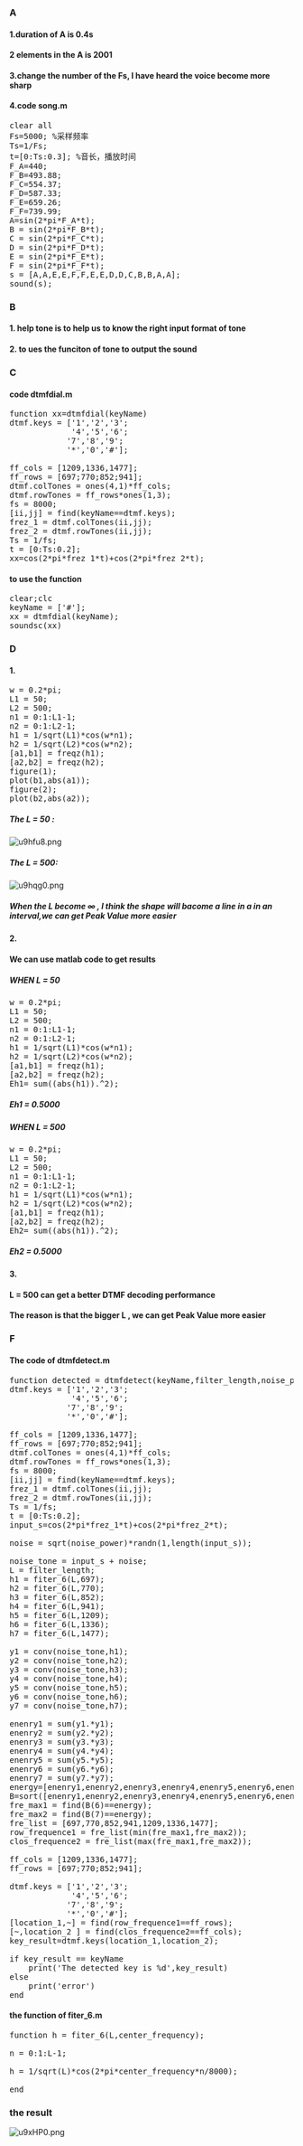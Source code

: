 ###  A  

#### 1.duration of A is 0.4s 

#### 2 elements in the A  is 2001

#### 3.change the number of the Fs, I have heard the voice become more sharp

#### 4.code song.m 
<pre class="matlab-code">
clear all 
Fs=5000; %采样频率
Ts=1/Fs; 
t=[0:Ts:0.3]; %音长，播放时间
F_A=440; 
F_B=493.88; 
F_C=554.37;
F_D=587.33;
F_E=659.26;
F_F=739.99;
A=sin(2*pi*F_A*t); 
B = sin(2*pi*F_B*t);
C = sin(2*pi*F_C*t);
D = sin(2*pi*F_D*t);
E = sin(2*pi*F_E*t);
F = sin(2*pi*F_F*t);
s = [A,A,E,E,F,F,E,E,D,D,C,B,B,A,A];
sound(s);
</pre>

### B 

#### 1. help tone is to help us to know the right input format of tone 
#### 2. to ues the funciton of tone to output the sound 

### C 

####  code dtmfdial.m
<pre class='matlab-code'>
function xx=dtmfdial(keyName)
dtmf.keys = ['1','2','3';
             '4','5','6';
            '7','8','9';
            '*','0','#'];

ff_cols = [1209,1336,1477];                      
ff_rows = [697;770;852;941];                    
dtmf.colTones = ones(4,1)*ff_cols; 
dtmf.rowTones = ff_rows*ones(1,3);
fs = 8000;                                       
[ii,jj] = find(keyName==dtmf.keys);
frez_1 = dtmf.colTones(ii,jj);
frez_2 = dtmf.rowTones(ii,jj);
Ts = 1/fs;
t = [0:Ts:0.2];
xx=cos(2*pi*frez_1*t)+cos(2*pi*frez_2*t);
</pre>

#### to use the function
<pre class='matlab-code'>
clear;clc
keyName = ['#'];
xx = dtmfdial(keyName);
soundsc(xx)
</pre>

### D
#### 1. 
<pre class='matlab-code'>
w = 0.2*pi;
L1 = 50;
L2 = 500;
n1 = 0:1:L1-1;
n2 = 0:1:L2-1;
h1 = 1/sqrt(L1)*cos(w*n1);
h2 = 1/sqrt(L2)*cos(w*n2);
[a1,b1] = freqz(h1);
[a2,b2] = freqz(h2);
figure(1);
plot(b1,abs(a1));
figure(2);
plot(b2,abs(a2));
</pre>
##### The L = 50 :
![u9hfu8.png](https://s2.ax1x.com/2019/09/22/u9hfu8.png)

##### The L = 500:
![u9hqg0.png](https://s2.ax1x.com/2019/09/22/u9hqg0.png)

##### When the L become ∞ , I think the shape will bacome a line  in a in an interval,we can get Peak Value more easier


#### 2.
#### We can use matlab code to get results 
#####  WHEN L = 50 
<pre class='matlab-code'>
w = 0.2*pi;
L1 = 50;
L2 = 500;
n1 = 0:1:L1-1;
n2 = 0:1:L2-1;
h1 = 1/sqrt(L1)*cos(w*n1);
h2 = 1/sqrt(L2)*cos(w*n2);
[a1,b1] = freqz(h1);
[a2,b2] = freqz(h2);
Eh1= sum((abs(h1)).^2);
</pre>
##### Eh1 = 0.5000

##### WHEN L = 500 
<pre class='matlab-code'>
w = 0.2*pi;
L1 = 50;
L2 = 500;
n1 = 0:1:L1-1;
n2 = 0:1:L2-1;
h1 = 1/sqrt(L1)*cos(w*n1);
h2 = 1/sqrt(L2)*cos(w*n2);
[a1,b1] = freqz(h1);
[a2,b2] = freqz(h2);
Eh2= sum((abs(h1)).^2);
</pre>
##### Eh2 = 0.5000

#### 3. 

#### L = 500 can get  a better DTMF decoding performance
#### The reason is that the bigger L , we can get Peak Value more easier

### F 
#### The code of  dtmfdetect.m
<pre class='matlab-code'>
function detected = dtmfdetect(keyName,filter_length,noise_power);
dtmf.keys = ['1','2','3';
             '4','5','6';
            '7','8','9';
            '*','0','#'];

ff_cols = [1209,1336,1477];                     
ff_rows = [697;770;852;941];                    
dtmf.colTones = ones(4,1)*ff_cols; 
dtmf.rowTones = ff_rows*ones(1,3);
fs = 8000;                                      
[ii,jj] = find(keyName==dtmf.keys);
frez_1 = dtmf.colTones(ii,jj);
frez_2 = dtmf.rowTones(ii,jj);
Ts = 1/fs;
t = [0:Ts:0.2];
input_s=cos(2*pi*frez_1*t)+cos(2*pi*frez_2*t);

noise = sqrt(noise_power)*randn(1,length(input_s));

noise_tone = input_s + noise;
L = filter_length;
h1 = fiter_6(L,697);
h2 = fiter_6(L,770);
h3 = fiter_6(L,852);
h4 = fiter_6(L,941);
h5 = fiter_6(L,1209);
h6 = fiter_6(L,1336);
h7 = fiter_6(L,1477);

y1 = conv(noise_tone,h1);
y2 = conv(noise_tone,h2);
y3 = conv(noise_tone,h3);
y4 = conv(noise_tone,h4);
y5 = conv(noise_tone,h5);
y6 = conv(noise_tone,h6);
y7 = conv(noise_tone,h7);

enenry1 = sum(y1.*y1);
enenry2 = sum(y2.*y2);
enenry3 = sum(y3.*y3);
enenry4 = sum(y4.*y4);
enenry5 = sum(y5.*y5);
enenry6 = sum(y6.*y6);
enenry7 = sum(y7.*y7);
energy=[enenry1,enenry2,enenry3,enenry4,enenry5,enenry6,enenry7];
B=sort([enenry1,enenry2,enenry3,enenry4,enenry5,enenry6,enenry7]);
fre_max1 = find(B(6)==energy);
fre_max2 = find(B(7)==energy);
fre_list = [697,770,852,941,1209,1336,1477];
row_frequence1 = fre_list(min(fre_max1,fre_max2));
clos_frequence2 = fre_list(max(fre_max1,fre_max2));

ff_cols = [1209,1336,1477];                      
ff_rows = [697;770;852;941];                    

dtmf.keys = ['1','2','3';
             '4','5','6';
            '7','8','9';
            '*','0','#'];
[location_1,~] = find(row_frequence1==ff_rows);
[~,location_2 ] = find(clos_frequence2==ff_cols);
key_result=dtmf.keys(location_1,location_2);

if key_result == keyName
    print('The detected key is %d',key_result)
else
    print('error')
end
</pre>

#### the function of fiter_6.m
<pre class='matlab'>
function h = fiter_6(L,center_frequency);

n = 0:1:L-1;

h = 1/sqrt(L)*cos(2*pi*center_frequency*n/8000);

end
</pre>

### the result
![u9xHP0.png](https://s2.ax1x.com/2019/09/22/u9xHP0.png)